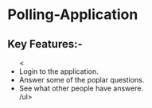 # Polling-Application
<h2>Key Features:-</h2>
<ul><
  <li>Login to the application.</li>
  <li>Answer some of the poplar questions.</li>
  <li>See what other people have answere.</li>
  /ul>
